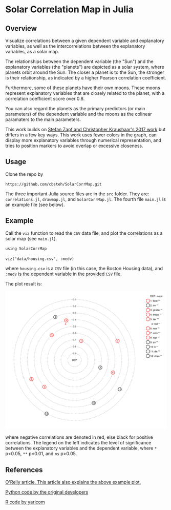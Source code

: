 
# Solar Correlation Map in Julia

## Overview
Visualize correlations between a given dependent variable and explanatory variables, as well as the intercorrelations between the explanatory variables, as a solar map.

The relationships between the dependent variable (the "Sun") and the explanatory variables (the "planets") are depicted as a solar system, where planets orbit around the Sun. The closer a planet is to the Sun, the stronger is their relationship, as indicated by a higher Pearson correlation coefficient.

Furthermore, some of these planets have their own moons. These moons represent explanatory variables that are closely related to the planet, with a correlation coefficient score over 0.8.

You can also regard the planets as the primary predictors (or main parameters) of the dependent variable and the moons as the colinear paramaters to the main parameters.

This work builds on [Stefan Zapf and Christopher Kraushaar's 2017 work](https://www.oreilly.com/content/a-new-visualization-to-beautifully-explore-correlations/) but differs in a few key ways. This work uses fewer colors in the graph, can display more explanatory variables through numerical representation, and tries to position markers to avoid overlap or excessive closeness.

## Usage
Clone the repo by

```
https://github.com/cbsteh/SolarCorrMap.git
```

The three important Julia source files are in the `src` folder. They are: `correlations.jl`, `drawmap.jl`, and `SolarCorrMap.jl`. The fourth file `main.jl` is an example file (see below).

## Example
Call the `viz` function to read the `CSV` data file, and plot the correlations as a solar map (see `main.jl`).

```
using SolarCorrMap

viz("data/housing.csv", :medv)
```

where `housing.csv` is a `CSV` file (in this case, the Boston Housing data), and `:medv` is the dependent variable in the provided `CSV` file.

The plot result is:

![Solar Correlation Map plot](data/solar-map.png)

where negative correlations are denoted in red, else black for positive correlations. The legend on the left indicates the level of significance between the explanatory variables and the dependent variable, where `*` p<0.05, `**` p<0.01, and `ns` p>0.05.

## References
[O'Reily article. This article also explains the above example plot.](https://www.oreilly.com/content/a-new-visualization-to-beautifully-explore-correlations/)

[Python code by the original developers](https://github.com/Zapf-Consulting/solar-correlation-map)

[R code by yaricom](https://github.com/yaricom/solar-correlation-map-R)
